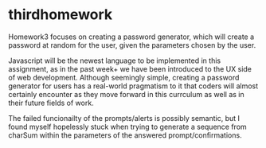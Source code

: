 # thirdhomework
Homework3 focuses on creating a password generator, which will create a password at random for the user, given the parameters chosen by the user. 

Javascript will be the newest language to be implemented in this assignment, as in the past week+ we have been introduced to the UX side of web development. Although seemingly simple, creating a password generator for users has a real-world pragmatism to it that coders will almost certainly encounter as they move forward in this currculum as well as in their future fields of work.

The failed funcionailty of the prompts/alerts is possibly semantic, but I found myself hopelessly stuck when trying to generate a sequence from charSum within the parameters of the answered prompt/confirmations.